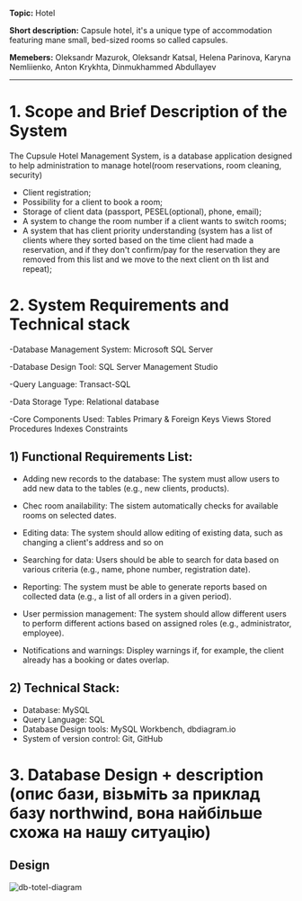 **Topic:** Hotel

**Short description:** Capsule hotel, it's a unique type of accommodation featuring mane small, bed-sized rooms so called capsules.

**Memebers:** Oleksandr Mazurok, Oleksandr Katsal, Helena Parinova, Karyna Nemliienko, Anton Krykhta, Dinmukhammed Abdullayev 

---

# 1. Scope and Brief Description of the System

The Cupsule Hotel Management System, is a database application designed to help administration to manage hotel(room reservations, room cleaning, security) 

- Client registration;
- Possibility for a client to book a room;
- Storage of client data (passport, PESEL(optional), phone, email);
- A system to change the room number if a client wants to switch rooms;
- A system that has client priority understanding (system has a list of clients where they sorted based on the time client had made a reservation, and if they don't confirm/pay for the reservation they are removed from this list and we move to the next client on th list and repeat);

# 2. System Requirements and Technical stack
-Database Management System:
Microsoft SQL Server

-Database Design Tool:
SQL Server Management Studio 

-Query Language:
Transact-SQL

-Data Storage Type:
Relational database

-Core Components Used:
Tables
Primary & Foreign Keys
Views 
Stored Procedures 
Indexes 
Constraints 


## 1) Functional Requirements List:

- Adding new records to the database: 
The system must allow users to add new data to the tables (e.g., new clients, products).

- Chec room anailability:
The sistem automatically checks for available rooms on selected dates.

- Editing data: 
The system should allow editing of existing data, such as changing a client's address and so on

- Searching for data: 
Users should be able to search for data based on various criteria (e.g., name, phone number, registration date).

- Reporting: 
The system must be able to generate reports based on collected data (e.g., a list of all orders in a given period).

- User permission management: 
The system should allow different users to perform different actions based on assigned roles (e.g., administrator, employee).

- Notifications and warnings:
Displey warnings if, for example, the client already has a booking or dates overlap.

## 2) Technical Stack:

- Database: MySQL
- Query Language: SQL
- Database Design tools: MySQL Workbench, dbdiagram.io
- System of version control: Git, GitHub 

# 3. Database Design + description (опис бази, візьміть за приклад базу northwind, вона найбільше схожа на нашу ситуацію)

## Design

![db-totel-diagram](https://github.com/user-attachments/assets/1f580f38-2542-4136-87ae-1b7590bf3f02)
